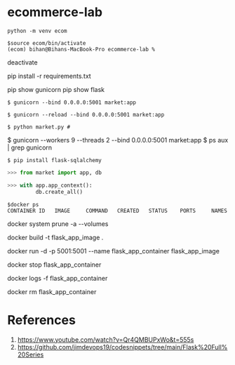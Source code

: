 # ecommerce-lab 
<!-- Create virtual env named ecom -->

```shell
python -m venv ecom
```

<!-- Activate ecom macos-->
```shell
$source ecom/bin/activate
(ecom) bihan@Bihans-MacBook-Pro ecommerce-lab %
```

<!-- Deactive ecom -->
deactivate

<!-- Install requirements -->
pip install -r requirements.txt

<!-- Check installation -->
pip show gunicorn 
pip show flask


<!-- Run from terminal -->
```shell
$ gunicorn --bind 0.0.0.0:5001 market:app
```

<!-- Run from terminal with reload -->
```shell
$ gunicorn --reload --bind 0.0.0.0:5001 market:app
```

<!-- Simply run with python -->
```shell
$ python market.py # 
```

$ gunicorn --workers 9 --threads 2 --bind 0.0.0.0:5001 market:app
$ ps aux | grep gunicorn

<!-- install database -->
``$ pip install flask-sqlalchemy``

<!-- Create database -->
```python shell
>>> from market import app, db

>>> with app.app_context():
         db.create_all()
```

<!-- Insert data in database>
shell
>>> from market import app, db, Item
>>> with app.app_context():
...    new_item = Item(name='Test Product', price=100, barcode='123456789012', description='A test item')
...    db.session.add(new_item)
...    db.session.commit()
...    item = Item.query.first()
...    print(item.name, item.price)
... 
Test Product 100
```



<!-- Check Docker -->
```shell
$docker ps
CONTAINER ID   IMAGE     COMMAND   CREATED   STATUS    PORTS     NAMES
```

<!-- This command removes all stopped containers, unused networks, dangling images, and unused volumes.
Ensure you don't need these resources before executing the command. -->
docker system prune -a --volumes

<!-- Builds docker image -->
docker build -t flask_app_image .

<!-- Run Container -->
docker run -d -p 5001:5001 --name flask_app_container flask_app_image

<!-- Stop Container -->
docker stop flask_app_container

<!-- Logs -->
docker logs -f flask_app_container

<!-- Remove Container -->
docker rm flask_app_container


# References
1. https://www.youtube.com/watch?v=Qr4QMBUPxWo&t=555s
2. https://github.com/jimdevops19/codesnippets/tree/main/Flask%20Full%20Series


